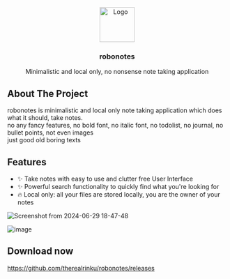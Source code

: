 <div align="center">
    <img src="https://cdn-icons-png.flaticon.com/128/2661/2661383.png" alt="Logo" width="80" height="80">

  <h3 align="center">robonotes</h3>

  <p align="center">
    Minimalistic and local only, no nonsense note taking application
    <br />
  </p>
</div>

## About The Project

robonotes is minimalistic and local only note taking application which does what it should, take notes. <br/>
no any fancy features, no bold font, no italic font, no todolist, no journal, no bullet points, not even images <br/>
just good old boring texts


## Features

- ✨ Take notes with easy to use and clutter free User Interface
- ✨ Powerful search functionality to quickly find what you're looking for
- 🔥 Local only: all your files are stored locally, you are the owner of your notes


![Screenshot from 2024-06-29 18-47-48](https://github.com/therealrinku/robonotes/assets/76877078/edcad54c-80de-46b8-b85e-1910d40b33ea)

![image](https://github.com/therealrinku/robonotes/assets/76877078/cecf62bf-533e-4037-9e26-09f896652e5f)



## Download now
https://github.com/therealrinku/robonotes/releases

